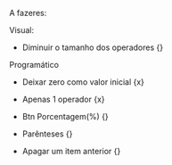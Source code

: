 A fazeres:

Visual: 
- Diminuir o tamanho dos operadores {}

Programático

- Deixar zero como valor inicial {x}
- Apenas 1 operador {x}
- Btn Porcentagem(%) {}

- Parênteses {}
- Apagar um item anterior {}
